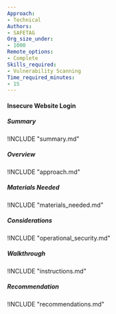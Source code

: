```yaml
---
Approach:
- Technical
Authors:
- SAFETAG
Org_size_under:
- 1000
Remote_options:
- Complete
Skills_required:
- Vulnerability Scanning
Time_required_minutes:
- 15
---
```


#### Insecure Website Login

##### Summary
!INCLUDE "summary.md"

##### Overview
!INCLUDE "approach.md"

##### Materials Needed
!INCLUDE "materials_needed.md"

##### Considerations
!INCLUDE "operational_security.md"

##### Walkthrough
!INCLUDE "instructions.md"

##### Recommendation
!INCLUDE "recommendations.md"
